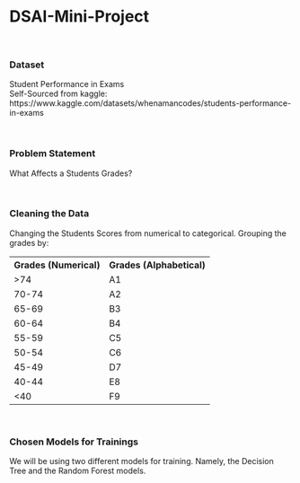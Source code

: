 <h1>DSAI-Mini-Project</h1>
<br>
<h3>Dataset</h3>
<p>
	Student Performance in Exams<br>
	Self-Sourced from kaggle: https://www.kaggle.com/datasets/whenamancodes/students-performance-in-exams
</p><br>
<h3>Problem Statement</h3>
<p>
	What Affects a Students Grades?
</p><br>
<h3>Cleaning the Data</h3>
<p>
	Changing the Students Scores from numerical to categorical. Grouping the grades by:
	<table>
		<tr>
			<th>Grades (Numerical)</th>
			<th>Grades (Alphabetical)</th>
		</tr>
		<tr>
			<td>>74</td>
			<td>A1</td>
		</tr>
		<tr>
			<td>70-74</td>
			<td>A2</td>
		</tr>
		<tr>
			<td>65-69</td>
			<td>B3</td>
		</tr>
		<tr>
			<td>60-64</td>
			<td>B4</td>
		</tr>
		<tr>
			<td>55-59</td>
			<td>C5</td>
		</tr>
		<tr>
			<td>50-54</td>
			<td>C6</td>
		</tr>
		<tr>
			<td>45-49</td>
			<td>D7</td>
		</tr>
		<tr>
			<td>40-44</td>
			<td>E8</td>
		</tr>
		<tr>
			<td><40</td>
			<td>F9</td>
		</tr>
	</table>
</p><br>
<h3>Chosen Models for Trainings</h3>
<p>
	We will be using two different models for training. Namely, the Decision Tree and the Random Forest models.
</p>
